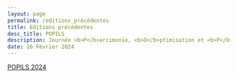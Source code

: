 ```yaml
---
layout: page
permalink: /editions_précédentes
title: Editions précédentes
desc_title: POPILS
description: Journée <b>P</b>arcimonie, <b>O</b>ptimisation et <b>P</b>roblèmes <b>I</b>nverses  <b>L</b>yon <b>S</b>aint-Etienne
date: 16 Février 2024
---
```


<a href="_pages/04_popils2024">POPILS 2024</a>


